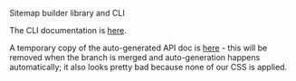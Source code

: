 Sitemap builder library and CLI

The CLI documentation is [here](../../docs/cli/deriva-sitemap-cli.md).

A temporary copy of the auto-generated API doc is [here](http://htmlpreview.github.io/?https://github.com/informatics-isi-edu/deriva-py/blob/seo/deriva/seo/deriva.seo.html) - this will be removed when the branch is merged and auto-generation happens automatically; it also looks pretty bad because none of our CSS is applied.
